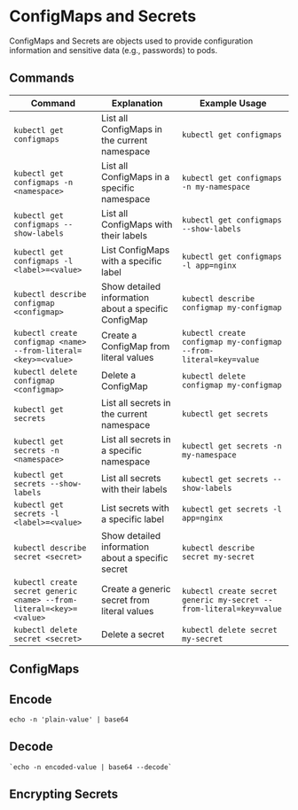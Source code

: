 # ConfigMaps and Secrets

ConfigMaps and Secrets are objects used to provide configuration information and sensitive data (e.g., passwords) to pods.

## Commands

|Command |Explanation |Example Usage |
|---------|-------------|---------------|
|`kubectl get configmaps` |List all ConfigMaps in the current namespace |`kubectl get configmaps` |
|`kubectl get configmaps -n <namespace>` |List all ConfigMaps in a specific namespace |`kubectl get configmaps -n my-namespace` |
|`kubectl get configmaps --show-labels` |List all ConfigMaps with their labels |`kubectl get configmaps --show-labels` |
|`kubectl get configmaps -l <label>=<value>` |List ConfigMaps with a specific label |`kubectl get configmaps -l app=nginx` |
|`kubectl describe configmap <configmap>` |Show detailed information about a specific ConfigMap |`kubectl describe configmap my-configmap` |
|`kubectl create configmap <name> --from-literal=<key>=<value>` |Create a ConfigMap from literal values |`kubectl create configmap my-configmap --from-literal=key=value` |
|`kubectl delete configmap <configmap>` |Delete a ConfigMap |`kubectl delete configmap my-configmap` |
|`kubectl get secrets` |List all secrets in the current namespace |`kubectl get secrets` |
|`kubectl get secrets -n <namespace>` |List all secrets in a specific namespace |`kubectl get secrets -n my-namespace` |
|`kubectl get secrets --show-labels` |List all secrets with their labels |`kubectl get secrets --show-labels` |
|`kubectl get secrets -l <label>=<value>` |List secrets with a specific label |`kubectl get secrets -l app=nginx` |
|`kubectl describe secret <secret>` |Show detailed information about a specific secret |`kubectl describe secret my-secret` |
|`kubectl create secret generic <name> --from-literal=<key>=<value>` |Create a generic secret from literal values |`kubectl create secret generic my-secret --from-literal=key=value` |
|`kubectl delete secret <secret>` |Delete a secret |`kubectl delete secret my-secret` |

## ConfigMaps


## Encode

`echo -n 'plain-value' | base64`

## Decode

    `echo -n encoded-value | base64 --decode`

## Encrypting Secrets
